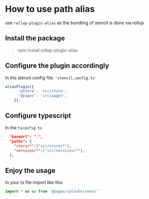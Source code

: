 # How to use path alias

use `rollup-plugin-alias` as the bundling of stencil is done via rollup

## Install the package

> npm install rollup-plugin-alias

## Configure the plugin accordingly

In the stencil config file: `'stencil.config.ts'`

``` javascript
aliasPlugin({
      '@store': 'src/store',
      '@pages': 'src/pages',
    }),
```

## Configure typescript

In the `tsconfig.ts`

``` json
  "baseUrl": ".",
  "paths": {
    "store/*":["src/store/*"],
    "services/*":["src/services/*"],
  },
```

## Enjoy the usage

In your ts file import like this

``` javascript
import * as sc from '@pages/splashscreens'`
```